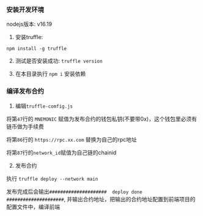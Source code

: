 ### 安装开发环境

nodejs版本: v16.19

1. 安装truffle:

```shell
npm install -g truffle
```

2. 测试是否安装成功: `truffle version`

3. 在本目录执行 `npm i` 安装依赖

### 编译发布合约

1. 编辑`truffle-comfig.js`

将第`47`行的 `MNEMONIC` 赋值为发布合约的钱包私钥(不要带0x)，这个钱包里必须有链币做为手续费

将第`86`行的 `https://rpc.xx.com` 替换为自己的rpc地址

将第`87`行的`network_id`赋值为自己链的chainid

2. 发布合约

执行 `truffle deploy --network main`

发布完成后会输出`#####################  deploy done #####################`, 并输出合约地址，把输出的合约地址配置到前端项目的配置文件中，编译前端